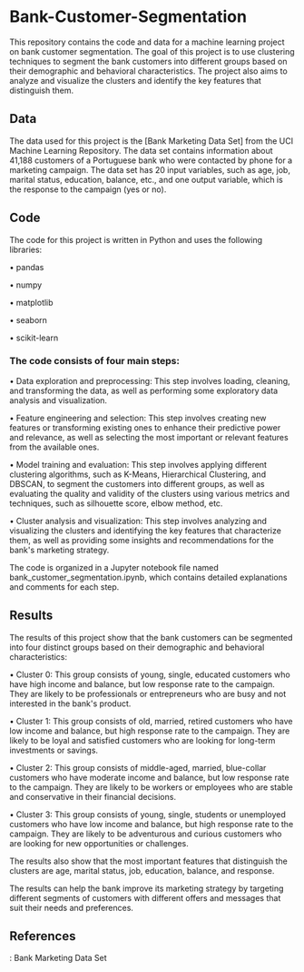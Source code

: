 # Bank-Customer-Segmentation

This repository contains the code and data for a machine learning project on bank customer segmentation. The goal of this project is to use clustering techniques to segment the bank customers into different groups based on their demographic and behavioral characteristics. The project also aims to analyze and visualize the clusters and identify the key features that distinguish them.

## Data
The data used for this project is the [Bank Marketing Data Set] from the UCI Machine Learning Repository. The data set contains information about 41,188 customers of a Portuguese bank who were contacted by phone for a marketing campaign. The data set has 20 input variables, such as age, job, marital status, education, balance, etc., and one output variable, which is the response to the campaign (yes or no).

## Code
The code for this project is written in Python and uses the following libraries:

•  pandas

•  numpy

•  matplotlib

•  seaborn

•  scikit-learn

### The code consists of four main steps:

•  Data exploration and preprocessing: This step involves loading, cleaning, and transforming the data, as well as performing some exploratory data analysis and visualization.

•  Feature engineering and selection: This step involves creating new features or transforming existing ones to enhance their predictive power and relevance, as well as selecting the most important or relevant features from the available ones.

•  Model training and evaluation: This step involves applying different clustering algorithms, such as K-Means, Hierarchical Clustering, and DBSCAN, to segment the customers into different groups, as well as evaluating the quality and validity of the clusters using various metrics and techniques, such as silhouette score, elbow method, etc.

•  Cluster analysis and visualization: This step involves analyzing and visualizing the clusters and identifying the key features that characterize them, as well as providing some insights and recommendations for the bank's marketing strategy.

The code is organized in a Jupyter notebook file named bank_customer_segmentation.ipynb, which contains detailed explanations and comments for each step.

## Results
The results of this project show that the bank customers can be segmented into four distinct groups based on their demographic and behavioral characteristics:

•  Cluster 0: This group consists of young, single, educated customers who have high income and balance, but low response rate to the campaign. They are likely to be professionals or entrepreneurs who are busy and not interested in the bank's product.

•  Cluster 1: This group consists of old, married, retired customers who have low income and balance, but high response rate to the campaign. They are likely to be loyal and satisfied customers who are looking for long-term investments or savings.

•  Cluster 2: This group consists of middle-aged, married, blue-collar customers who have moderate income and balance, but low response rate to the campaign. They are likely to be workers or employees who are stable and conservative in their financial decisions.

•  Cluster 3: This group consists of young, single, students or unemployed customers who have low income and balance, but high response rate to the campaign. They are likely to be adventurous and curious customers who are looking for new opportunities or challenges.

The results also show that the most important features that distinguish the clusters are age, marital status, job, education, balance, and response.

The results can help the bank improve its marketing strategy by targeting different segments of customers with different offers and messages that suit their needs and preferences.

## References
: Bank Marketing Data Set
